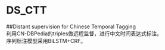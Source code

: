 # DS_CTT
##Distant supervision for Chinese Temporal Tagging<br>
利用CN-DBPedia的triples做远程监督，进行中文时间表达式标注。<br>
序列标注模型采用BiLSTM+CRF。


